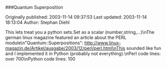 ###Quantum Superposition

Originally published: 2003-11-14 09:37:53
Last updated: 2003-11-14 18:13:04
Author: Stephan Diehl

This lets treat you a python sets.Set as a scalar (number,string,...)\nThe german linux magazine featured an article about the PERL module\n"Quantum::Superpositions": http://www.linux-magazin.de/Artikel/ausgabe/2003/12/perl/perl.html\nThis sounded like fun and I implemented it in Python (probably not everything).\nPerl code lines: over 700\nPython code lines: 100